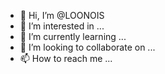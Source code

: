 - 👋 Hi, I’m @LOONOIS
- 👀 I’m interested in ...
- 🌱 I’m currently learning ...
- 💞️ I’m looking to collaborate on ...
- 📫 How to reach me ...

<!---
LOONOIS/LOONOIS is a ✨ special ✨ repository because its `README.md` (this file) appears on your GitHub profile.
You can click the Preview link to take a look at your changes.
--->
